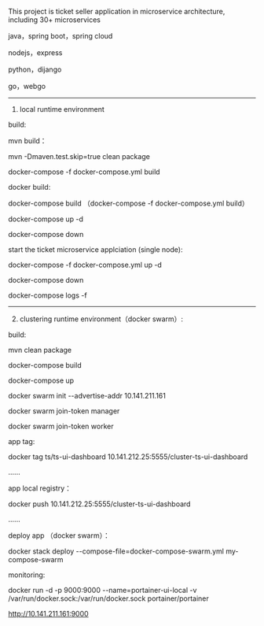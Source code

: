 

This project is ticket seller application in microservice architecture, including 30+ microservices

java，spring boot，spring cloud

nodejs，express

python，dijango

go，webgo



------------------------------------------------------------------

1. local runtime environment

build:

mvn build：

mvn -Dmaven.test.skip=true clean package

docker-compose -f docker-compose.yml build


docker build:

docker-compose build
（docker-compose -f docker-compose.yml build）

docker-compose up -d

docker-compose down



start the ticket microservice applciation (single node):

docker-compose -f docker-compose.yml up -d

docker-compose down

docker-compose logs -f




------------------------------------------------------------------

2. clustering runtime environment（docker swarm）:

build:

mvn clean package

docker-compose build

docker-compose up

docker swarm init --advertise-addr 10.141.211.161

docker swarm join-token manager

docker swarm join-token worker



app tag:

docker tag ts/ts-ui-dashboard 10.141.212.25:5555/cluster-ts-ui-dashboard

......


app local registry：

docker push 10.141.212.25:5555/cluster-ts-ui-dashboard

......



deploy app （docker swarm）：

docker stack deploy --compose-file=docker-compose-swarm.yml my-compose-swarm



monitoring:

docker run -d -p 9000:9000 --name=portainer-ui-local -v /var/run/docker.sock:/var/run/docker.sock portainer/portainer

http://10.141.211.161:9000




